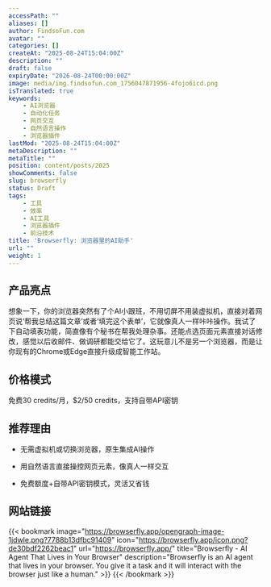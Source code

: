```yaml
---
accessPath: ""
aliases: []
author: FindsoFun.com
avatar: ""
categories: []
createAt: "2025-08-24T15:04:00Z"
description: ""
draft: false
expiryDate: "2026-08-24T00:00:00Z"
image: media/img.findsofun.com_1756047871956-4fojo6icd.png
isTranslated: true
keywords:
    - AI浏览器
    - 自动化任务
    - 网页交互
    - 自然语言操作
    - 浏览器插件
lastMod: "2025-08-24T15:04:00Z"
metaDescription: ""
metaTitle: ""
position: content/posts/2025
showComments: false
slug: browserfly
status: Draft
tags:
    - 工具
    - 效率
    - AI工具
    - 浏览器插件
    - 前沿技术
title: 'Browserfly: 浏览器里的AI助手'
url: ""
weight: 1
---
```

## 产品亮点
想象一下，你的浏览器突然有了个AI小跟班，不用切屏不用装虚拟机，直接对着网页说‘帮我总结这篇文章’或者‘填完这个表单’，它就像真人一样咔咔操作。我试了下自动填表功能，简直像有个秘书在帮我处理杂事。还能点选页面元素直接对话修改，感觉以后收邮件、做调研都能交给它了。这玩意儿不是另一个浏览器，而是让你现有的Chrome或Edge直接升级成智能工作站。

## 价格模式
<!--more-->免费30 credits/月，$2/50 credits，支持自带API密钥

## 推荐理由
- 无需虚拟机或切换浏览器，原生集成AI操作

- 用自然语言直接操控网页元素，像真人一样交互

- 免费额度+自带API密钥模式，灵活又省钱

## 网站链接
{{< bookmark image="https://browserfly.app/opengraph-image-1jdwle.png?7788b13dfbc91409" icon="https://browserfly.app/icon.png?de30bdf2262beac1" url="https://browserfly.app/" title="Browserfly - AI Agent That Lives in Your Browser" description="Browserfly is an AI agent that lives in your browser. You give it a task and it will interact with the browser just like a human." >}}
{{< /bookmark >}}


